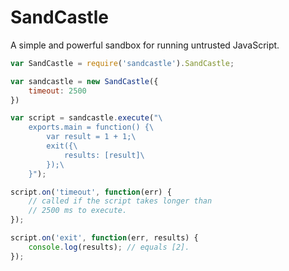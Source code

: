SandCastle
==========

A simple and powerful sandbox for running untrusted JavaScript.

```javascript
var SandCastle = require('sandcastle').SandCastle;

var sandcastle = new SandCastle({
    timeout: 2500
})

var script = sandcastle.execute("\
    exports.main = function() {\
        var result = 1 + 1;\
        exit({\
            results: [result]\
        });\
    }");

script.on('timeout', function(err) {
    // called if the script takes longer than
    // 2500 ms to execute. 
});

script.on('exit', function(err, results) {
    console.log(results); // equals [2].
});
```
